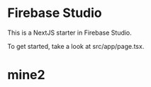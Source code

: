 # Firebase Studio

This is a NextJS starter in Firebase Studio.

To get started, take a look at src/app/page.tsx.
# mine2
